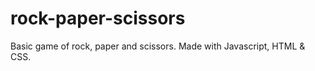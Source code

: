 # rock-paper-scissors
Basic game of rock, paper and scissors. Made with Javascript, HTML &amp; CSS. 

